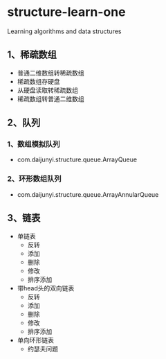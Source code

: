 # structure-learn-one
Learning algorithms and data structures

## 1、稀疏数组
- 普通二维数组转稀疏数组
- 稀疏数组存硬盘
- 从硬盘读取转稀疏数组
- 稀疏数组转普通二维数组

## 2、队列
### 1、数组模拟队列
- com.daijunyi.structure.queue.ArrayQueue
### 2、环形数组队列
- com.daijunyi.structure.queue.ArrayAnnularQueue

## 3、链表
- 单链表
    - 反转
    - 添加
    - 删除
    - 修改
    - 排序添加
- 带head头的双向链表
    - 反转
    - 添加
    - 删除
    - 修改
    - 排序添加
- 单向环形链表
    - 约瑟夫问题
